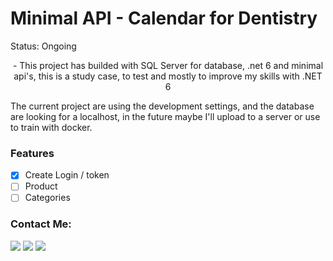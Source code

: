 # Minimal API - Calendar for Dentistry
Status: Ongoing 
<p align="center">
- This project has builded  with SQL Server for database, .net 6 and minimal api's,  this is a study case, to test and mostly to improve my skills with .NET 6</p>
The current project are using the development settings, and the database are looking for a localhost, in the future maybe I'll upload to a server or use to train with docker.


### Features

- [x] Create Login / token
- [ ] Product 
- [ ] Categories

### Contact Me:

<div>
<a href="https://www.instagram.com/angelico_/" target="_blank"><img src="https://img.shields.io/badge/-Instagram-%23E4405F?style=for-the-badge&logo=instagram&logoColor=white" target="_blank"></a>
<a href = "mailto:leoangelicox@gmail.com"><img src="https://img.shields.io/badge/Gmail-D14836?style=for-the-badge&logo=gmail&logoColor=white" target="_blank"></a>
<a href="https://www.linkedin.com/in/leonardoangelico/" target="_blank"><img src="https://img.shields.io/badge/-LinkedIn-%230077B5?style=for-the-badge&logo=linkedin&logoColor=white" target="_blank"></a>   
</div>
